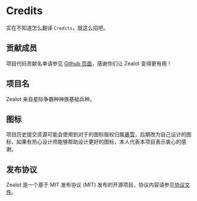 # Credits

实在不知道怎么翻译 `Credits`，就这么招吧。

## 贡献成员

项目代码贡献名单请参见 [Github 页面](https://github.com/tryzealot/zealot/graphs/contributors)，感谢你们让 Zealot 变得更有用！

## 项目名

Zealot 来自星际争霸种神族基础兵种。

## 图标

项目历史提交资源可能会使用到对于的图标版权归属[暴雪](https://www.blizzard.com)，后期改为自己设计的图标，如果有热心设计师能够帮助设计更好的图标，本人代表本项目表示衷心的感谢。

## 发布协议

Zealot 是一个基于 MIT 发布协议 (MIT) 发布的开源项目，协议内容请参见[协议文件](https://github.com/tryzealot/zealot/blob/develop/LICENSE)。
